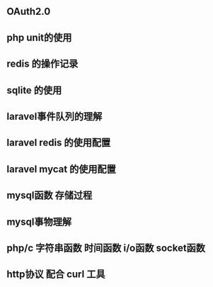 
## OAuth2.0

## php unit的使用

## redis 的操作记录

## sqlite 的使用

## laravel事件队列的理解

## laravel redis 的使用配置

## laravel mycat 的使用配置

## mysql函数 存储过程

## mysql事物理解 

## php/c 字符串函数 时间函数 i/o函数 socket函数

## http协议 配合 curl 工具

